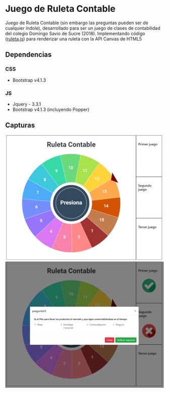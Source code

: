 # Juego de Ruleta Contable

Juego de Ruleta Contable (sin embargo las preguntas pueden ser de cualquier índole), desarrollado para ser un juego de clases de contabilidad del colegio Domingo Savio de Sucre (2018). Implementando código ([ruleta.js](js/ruleta.js)) para renderizar una ruleta con la API Canvas de HTML5

## Dependencias

### CSS

- Bootstrap v4.1.3

### JS

- Jquery - 3.3.1
- Bootstrap v4.1.3 (incluyendo Popper)

## Capturas

![captura](images/captura-1.png)
![captura](images/captura-2.png)
